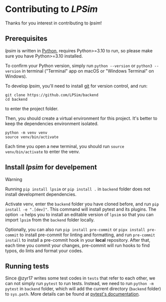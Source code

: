 # Contributing to _LPSim_

Thanks for you interest in contributing to _lpsim_!

## Prerequisites

_lpsim_ is written in [Python](https://www.python.org/), requires Python>=3.10 to run, so please make sure you have Python>=3.10 installed.

To confirm your Python version, simply run `python --version` or `python3 --version` in terminal ("Terminal" app on macOS or "Windows Terminal" on Windows).

To develop _lpsim_, you'll need to install [git](https://git-scm.com/) for version control, and run:

```
git clone https://github.com/LPSim/backend
cd backend
```

to enter the project folder.

Then, you should create a virtual environment for this project. It's better to keep the dependencies environment isolated.

```
python -m venv venv
source venv/bin/activate
```

Each time you open a new terminal, you should run `source venv/bin/activate` to enter the venv.

## Install _lpsim_ for develpement

> [!WARNING]
> Running `pip install lpsim` or `pip install .` in `backend` folder does not install development dependencies.

Activate venv, enter the `backend` folder you have cloned before, and run `pip install -e ".[dev]"`. This command will install pytest and its plugins. The option `-e` helps you to install an editable version of `lpsim` so that you can import `lpsim` from the `backend` folder locally.

Optionally, you can also run `pip install pre-commit` or `pipx install pre-commit` to install pre-commit for linting and formatting, and run `pre-commit install` to install a pre-commit hook in your **local** repository. After that, each time you commit your changes, pre-commit will run hooks to find typos, do lints and format your codes.

## Running tests

Since @zyr17 writes some test codes in `tests` that refer to each other, we can not simply run `pytest` to run tests. Instead, we need to run `python -m pytest` in `backend` folder, which will add the current directory (`backend` folder) to `sys.path`. More details can be found at [pytest's documentation](https://docs.pytest.org/en/7.2.x/how-to/usage.html#calling-pytest-through-python-m-pytest).
